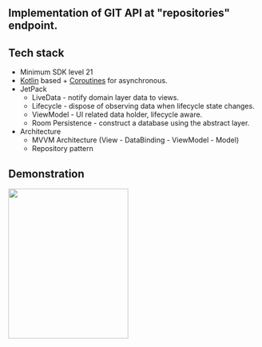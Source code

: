 ## Implementation of GIT API at "repositories" endpoint. 

## Tech stack
- Minimum SDK level 21
- [Kotlin](https://kotlinlang.org/) based + [Coroutines](https://github.com/Kotlin/kotlinx.coroutines) for asynchronous.
- JetPack
  - LiveData - notify domain layer data to views.
  - Lifecycle - dispose of observing data when lifecycle state changes.
  - ViewModel - UI related data holder, lifecycle aware.
  - Room Persistence - construct a database using the abstract layer.
- Architecture
  - MVVM Architecture (View - DataBinding - ViewModel - Model)
  - Repository pattern

## Demonstration
<img src="https://github.com/leogmsantos/GIT-Repositories-API-MVVM/blob/master/GIT-Repositories-App.gif" width="240" height="300"/>
